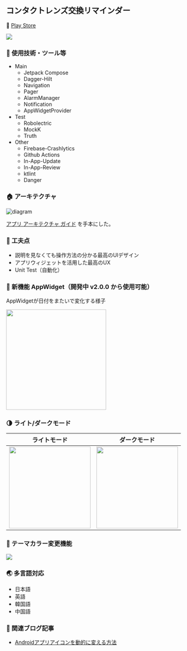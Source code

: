 ## コンタクトレンズ交換リマインダー

:gift: [Play Store](https://play.google.com/store/apps/details?id=io.github.rikuyu.contactlensreminder)

<img src="https://user-images.githubusercontent.com/51118613/156141489-3ee61042-3608-449b-ba34-076bd071f040.png">

### :wrench: 使用技術・ツール等
* Main
    * Jetpack Compose
    * Dagger-Hilt
    * Navigation
    * Pager
    * AlarmManager
    * Notification
    * AppWidgetProvider
* Test
    * Robolectric
    * MockK
    * Truth
* Other
    * Firebase-Crashlytics
    * Github Actions
    * In-App-Update
    * In-App-Review
    * ktlint
    * Danger

### :house: アーキテクチャ

![diagram](https://user-images.githubusercontent.com/51118613/156873435-3e451ec1-1f0b-4167-8cc4-029cd2b2abab.svg)

[アプリ アーキテクチャ ガイド](https://developer.android.com/jetpack/guide?hl=ja) を手本にした。

### :seedling: 工夫点

- 説明を見なくても操作方法の分かる最高のUIデザイン
- アプリウィジェットを活用した最高のUX
- Unit Test（自動化）

### :iphone:  新機能 AppWidget（開発中 v2.0.0 から使用可能）

AppWidgetが日付をまたいで変化する様子

<img src="https://user-images.githubusercontent.com/51118613/156142151-bb4a9376-93d4-453d-aeaf-24ebd38c7fee.gif" width="270">

### :last_quarter_moon: ライト/ダークモード

| ライトモード | ダークモード |
|:---:|:---:|
| <img src="https://user-images.githubusercontent.com/51118613/158942189-20ff8ba8-8872-4ddd-84bc-9efd4c3153eb.jpg" width=220 > | <img src="https://user-images.githubusercontent.com/51118613/158942244-b96f98c1-c63c-4388-8ded-c8a4f6e89d12.jpg" width=220 > |

### :art: テーマカラー変更機能

<img src="https://user-images.githubusercontent.com/51118613/159910626-b127a561-df51-4dc8-be69-093124730e9e.jpg" >

### :earth_asia: 多言語対応
- 日本語
- 英語
- 韓国語
- 中国語

### :memo: 関連ブログ記事

- [Androidアプリアイコンを動的に変える方法](https://www.yuuuki-blog.com/2022/02/13/Android-%E3%82%A2%E3%83%97%E3%83%AA%E3%82%A2%E3%82%A4%E3%82%B3%E3%83%B3%E3%82%92%E5%8B%95%E7%9A%84%E3%81%AB%E5%A4%89%E3%81%88%E3%82%8B%E6%96%B9%E6%B3%95/)
